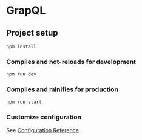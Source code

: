 # GrapQL

## Project setup
```
npm install
```

### Compiles and hot-reloads for development
```
npm run dev
```

### Compiles and minifies for production
```
npm run start
```

### Customize configuration
See [Configuration Reference](https://graphql.org/code/#javascript).
